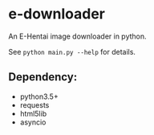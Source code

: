 # e-downloader
An E-Hentai image downloader in python.

See `python main.py --help` for details.

## Dependency:
* python3.5+
* requests
* html5lib
* asyncio